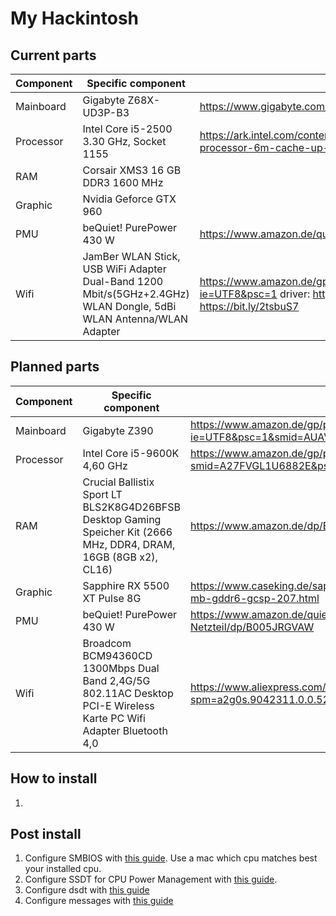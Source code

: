 # My Hackintosh

## Current parts

| Component | Specific component                                                                                                | URL                                                                                                                                                                       |
| --------- | ----------------------------------------------------------------------------------------------------------------- | ------------------------------------------------------------------------------------------------------------------------------------------------------------------------- |
| Mainboard | Gigabyte Z68X-UD3P-B3                                                                                             | https://www.gigabyte.com/Motherboard/GA-Z68X-UD3P-B3-rev-10#ov                                                                                                            |
| Processor | Intel Core i5-2500 3.30 GHz, Socket 1155                                                                          | https://ark.intel.com/content/www/us/en/ark/products/52209/intel-core-i5-2500-processor-6m-cache-up-to-3-70-ghz.html                                                      |
| RAM       | Corsair XMS3 16 GB DDR3 1600 MHz                                                                                  |                                                                                                                                                                           |
| Graphic   | Nvidia Geforce GTX 960                                                                                            |                                                                                                                                                                           |
| PMU       | beQuiet! PurePower 430 W                                                                                          | https://www.amazon.de/quiet-Pure-Power-L8-CM-430W-Netzteil/dp/B005JRGVAW                                                                                                  |
| Wifi      | JamBer WLAN Stick, USB WiFi Adapter Dual-Band 1200 Mbit/s(5GHz+2.4GHz) WLAN Dongle, 5dBi WLAN Antenna/WLAN Adapter | https://www.amazon.de/gp/product/B07XCJF9LZ/ref=ppx_yo_dt_b_asin_title_o00_s00?ie=UTF8&psc=1 driver: http://driver.cinfast.xyz/RTL_Driver_V1.3.zip https://bit.ly/2tsbuS7 |

## Planned parts

| Component | Specific component                                                                                                 | URL                                                                                                |
| --------- | ------------------------------------------------------------------------------------------------------------------ | -------------------------------------------------------------------------------------------------- |
| Mainboard | Gigabyte Z390                                                                                                      | https://www.amazon.de/gp/product/B07HS4XS93/ref=ox_sc_mini_detail?ie=UTF8&psc=1&smid=AUAVRUONAQ4EG |
| Processor | Intel Core i5-9600K 4,60 GHz                                                                                       | https://www.amazon.de/gp/product/B07HHLX1R8/ref=ox_sc_act_image_2?smid=A27FVGL1U6882E&psc=1        |
| RAM       | Crucial Ballistix Sport LT BLS2K8G4D26BFSB Desktop Gaming Speicher Kit (2666 MHz, DDR4, DRAM, 16GB (8GB x2), CL16) | https://www.amazon.de/dp/B06XJ9LMRQ/?tag=tonymacx8603-21&th=1                                      |
| Graphic   | Sapphire RX 5500 XT Pulse 8G                                                                                       | https://www.caseking.de/sapphire-pulse-radeon-rx-5500-xt-8g-8192-mb-gddr6-gcsp-207.html            |
| PMU       | beQuiet! PurePower 430 W                                                                                           | https://www.amazon.de/quiet-Pure-Power-L8-CM-430W-Netzteil/dp/B005JRGVAW                           |  |
| Wifi      | Broadcom BCM94360CD 1300Mbps Dual Band 2,4G/5G 802.11AC Desktop PCI-E Wireless Karte PC Wifi Adapter Bluetooth 4,0 | https://www.aliexpress.com/item/32487754245.html?spm=a2g0s.9042311.0.0.521b4c4drENbH6              |

## How to install

1.

## Post install

1. Configure SMBIOS with [this guide](https://www.tonymacx86.com/threads/guide-how-to-configure-your-systems-smbios-correctly.198155/). Use a mac which cpu matches best your installed cpu.
2. Configure SSDT for CPU Power Management with [this guide](https://www.tonymacx86.com/threads/quick-guide-to-generate-a-ssdt-for-cpu-power-management.177456/).
3. Configure dsdt with [this guide]()
4. Configure messages with [this guide](https://www.tonymacx86.com/threads/an-idiots-guide-to-imessage.196827/)
